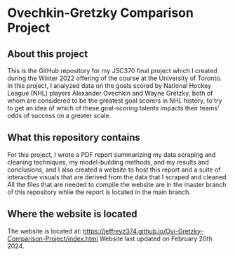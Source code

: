 # Ovechkin-Gretzky Comparison Project
## About this project
This is the GitHub repository for my JSC370 final project which I created during the Winter 2022 offering of the course at the University of Toronto. In this project, I analyzed data on the goals scored by National Hockey League (NHL) players Alexander Ovechkin and Wayne Gretzky, both of whom are considered to be the greatest goal scorers in NHL history, to try to get an idea of which of these goal-scoring talents impacts their teams' odds of success on a greater scale.

## What this repository contains
For this project, I wrote a PDF report summarizing my data scraping and cleaning techniques, my model-building methods, and my results and conclusions, and I also created a website to host this report and a suite of interactive visuals that are derived from the data that I scraped and cleaned. All the files that are needed to compile the website are in the master branch of this repository while the report is located in the main branch.

## Where the website is located
The website is located at: https://jeffreyz374.github.io/Ovi-Gretzky-Comparison-Project/index.html
Website last updated on February 20th 2024.
